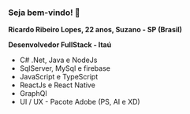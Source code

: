 ### Seja bem-vindo! 👋

**Ricardo Ribeiro Lopes, 22 anos, Suzano - SP (Brasil)**

**Desenvolvedor FullStack - Itaú**

- C# .Net, Java e NodeJs
- SqlServer, MySql e firebase
- JavaScript e TypeScript
- ReactJs e React Native
- GraphQl
- UI / UX - Pacote Adobe (PS, AI e XD)

<!--
**RicardoRibeiro21/RicardoRibeiro21** is a ✨ _special_ ✨ repository because its `README.md` (this file) appears on your GitHub profile.

Here are some ideas to get you started:

- 🔭 I’m currently working on ...
- 🌱 I’m currently learning ...
- 👯 I’m looking to collaborate on ...
- 🤔 I’m looking for help with ...
- 💬 Ask me about ...
- 📫 How to reach me: ...
- 😄 Pronouns: ...
- ⚡ Fun fact: ...
-->
